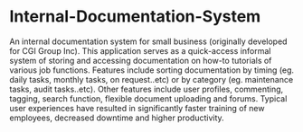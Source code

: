 # Internal-Documentation-System

An internal documentation system for small business (originally developed for CGI Group Inc). This application serves as a quick-access informal system of storing and accessing documentation on how-to tutorials of various job functions. Features include sorting documentation by timing (eg. daily tasks, monthly tasks, on request..etc) or by category (eg. maintenance tasks, audit tasks..etc). Other features include user profiles, commenting, tagging, search function, flexible document uploading and forums. Typical user experiences have resulted in significantly faster training of new employees, decreased downtime and higher productivity. 
